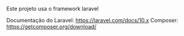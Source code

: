 Este projeto usa o framework laravel

Documentação do Laravel: https://laravel.com/docs/10.x
Composer: https://getcomposer.org/download/
